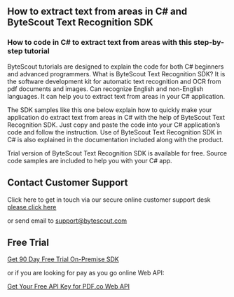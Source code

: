 ## How to extract text from areas in C# and ByteScout Text Recognition SDK

### How to code in C# to extract text from areas with this step-by-step tutorial

ByteScout tutorials are designed to explain the code for both C# beginners and advanced programmers. What is ByteScout Text Recognition SDK? It is the software development kit for automatic text recognition and OCR from pdf documents and images. Can recognize English and non-English languages. It can help you to extract text from areas in your C# application.

The SDK samples like this one below explain how to quickly make your application do extract text from areas in C# with the help of ByteScout Text Recognition SDK. Just copy and paste the code into your C# application’s code and follow the instruction. Use of ByteScout Text Recognition SDK in C# is also explained in the documentation included along with the product.

Trial version of ByteScout Text Recognition SDK is available for free. Source code samples are included to help you with your C# app.

## Contact Customer Support

Click here to get in touch via our secure online customer support desk [please click here](https://bytescout.zendesk.com/hc/en-us/requests/new?subject=ByteScout%20Text%20Recognition%20SDK%20Question)

or send email to [support@bytescout.com](mailto:support@bytescout.com?subject=ByteScout%20Text%20Recognition%20SDK%20Question) 

## Free Trial

[Get 90 Day Free Trial On-Premise SDK](https://bytescout.com/download/web-installer?utm_source=github-readme)

or if you are looking for pay as you go online Web API:

[Get Your Free API Key for PDF.co Web API](https://pdf.co/documentation/api?utm_source=github-readme)